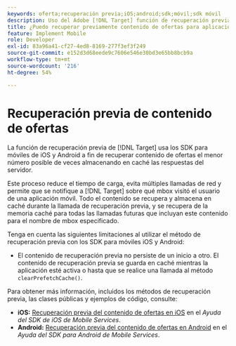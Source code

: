 ```yaml
---
keywords: oferta;recuperación previa;iOS;android;sdk;móvil;sdk móvil
description: Uso del Adobe [!DNL Target] función de recuperación previa en los SDK para móviles de iOS y Android a fin de recuperar contenido de ofertas el menor número posible de veces almacenando en caché las respuestas del servidor.
title: ¿Puedo recuperar previamente contenido de ofertas para aplicaciones móviles?
feature: Implement Mobile
role: Developer
exl-id: 83a96a41-cf27-4ed8-8169-277f3ef3f249
source-git-commit: e152d3d68eede9c7606e546e30bd3e65bb8bcb9a
workflow-type: tm+mt
source-wordcount: '216'
ht-degree: 54%

---
```


# Recuperación previa de contenido de ofertas

La función de recuperación previa de [!DNL Target] usa los SDK para móviles de iOS y Android a fin de recuperar contenido de ofertas el menor número posible de veces almacenando en caché las respuestas del servidor.

Este proceso reduce el tiempo de carga, evita múltiples llamadas de red y permite que se notifique a [!DNL Target] sobre qué mbox visitó el usuario de una aplicación móvil. Todo el contenido se recupera y almacena en caché durante la llamada de recuperación previa, y se recupera de la memoria caché para todas las llamadas futuras que incluyan este contenido para el nombre de mbox especificado.

Tenga en cuenta las siguientes limitaciones al utilizar el método de recuperación previa con los SDK para móviles iOS y Android:

* El contenido de recuperación previa no persiste de un inicio a otro. El contenido de recuperación previa se guarda en caché mientras la aplicación esté activa o hasta que se realice una llamada al método `clearPrefetchCache()`.

Para obtener más información, incluidos los métodos de recuperación previa, las clases públicas y ejemplos de código, consulte:

* **iOS:**  [Recuperación previa del contenido de ofertas en iOS](https://experienceleague.adobe.com/docs/mobile-services/ios/target-ios/c-mob-target-prefetch-ios.html) en el *Ayuda del SDK de iOS de Mobile Services*.
* **Android:**  [Recuperación previa del contenido de ofertas en Android](https://experienceleague.adobe.com/docs/mobile-services/android/target-android/c-mob-target-prefetch-android.html) en el *Ayuda del SDK para Android de Mobile Services*.
